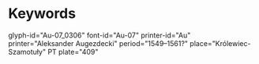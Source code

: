 # Keywords
glyph-id="Au-07_0306"
font-id="Au-07"
printer-id="Au"
printer="Aleksander Augezdecki"
period="1549–1561?"
place="Królewiec-Szamotuły"
PT plate="409"
